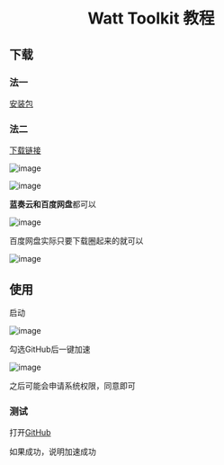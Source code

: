 <div align="center">

# Watt Toolkit 教程

</div>

## 下载

### 法一

 [安装包](Steam++_v3.0.0-rc.11_win_x64.exe)

### 法二

[下载链接](https://steampp.net/)

![image](https://github.com/user-attachments/assets/6fc5f81e-8dad-4573-997c-63fff69f4912)


![image](https://github.com/user-attachments/assets/0d35f9af-54aa-48c0-ac96-ca494a173a53)

**蓝奏云和百度网盘**都可以

![image](https://github.com/user-attachments/assets/0f3921b1-52f4-496b-95ff-924a3268ea5f)

百度网盘实际只要下载圈起来的就可以

![image](https://github.com/user-attachments/assets/3fca952a-14de-4b08-bbc5-2d28687dab20)

## 使用

启动

![image](https://github.com/user-attachments/assets/6c3b5f8c-0265-4de1-ba4a-366a6b646d11)

勾选GitHub后一键加速

![image](https://github.com/user-attachments/assets/aaf873f4-3fdc-44ea-8aab-2f6acef83a6e)

之后可能会申请系统权限，同意即可

### 测试

打开[GitHub](https://github.com/)

如果成功，说明加速成功
